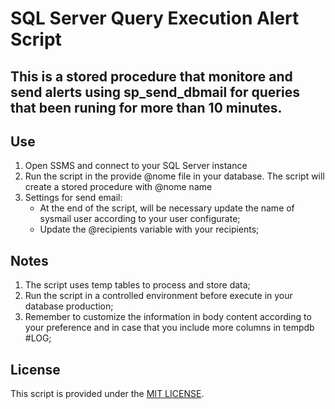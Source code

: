 # SQL Server Query Execution Alert Script 

## This is a stored procedure that monitore and send alerts using sp_send_dbmail for queries that been runing for more than 10 minutes.

## Use 
1. Open SSMS and connect to your SQL Server instance 
2. Run the script in the provide @nome file in your database. The script will create a stored procedure with @nome name
3. Settings for send email:
   - At the end of the script, will be necessary update the name of sysmail user according to your user configurate;
   - Update the @recipients variable with your recipients;

## Notes 
1. The script uses temp tables to process and store data;
2. Run the script in a controlled environment before execute in your database production;
3. Remember to customize the information in body content according to your preference and in case that you include more columns in tempdb #LOG;

## License 
This script is provided under the [MIT LICENSE](License).


